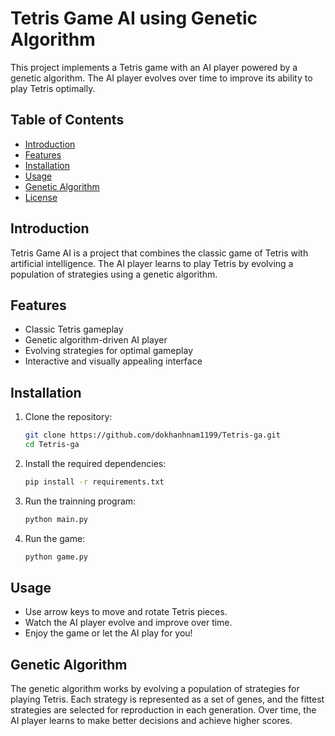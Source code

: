 # Tetris Game AI using Genetic Algorithm

This project implements a Tetris game with an AI player powered by a genetic algorithm. The AI player evolves over time to improve its ability to play Tetris optimally.

## Table of Contents

- [Introduction](#introduction)
- [Features](#features)
- [Installation](#installation)
- [Usage](#usage)
- [Genetic Algorithm](#genetic-algorithm)
- [License](#license)

## Introduction

Tetris Game AI is a project that combines the classic game of Tetris with artificial intelligence. The AI player learns to play Tetris by evolving a population of strategies using a genetic algorithm.

## Features

- Classic Tetris gameplay
- Genetic algorithm-driven AI player
- Evolving strategies for optimal gameplay
- Interactive and visually appealing interface

## Installation

1. Clone the repository:

    ```bash
    git clone https://github.com/dokhanhnam1199/Tetris-ga.git
    cd Tetris-ga
    ```

2. Install the required dependencies:

    ```bash
    pip install -r requirements.txt
    ```
3. Run the trainning program:

    ```bash
    python main.py
    ```

4. Run the game:

    ```bash
    python game.py
    ```

## Usage

- Use arrow keys to move and rotate Tetris pieces.
- Watch the AI player evolve and improve over time.
- Enjoy the game or let the AI play for you!

## Genetic Algorithm

The genetic algorithm works by evolving a population of strategies for playing Tetris. Each strategy is represented as a set of genes, and the fittest strategies are selected for reproduction in each generation. Over time, the AI player learns to make better decisions and achieve higher scores.



